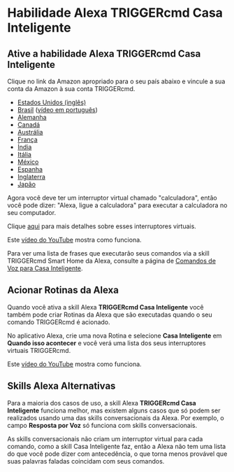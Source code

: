 # Habilidade Alexa TRIGGERcmd Casa Inteligente

## Ative a habilidade Alexa **TRIGGERcmd Casa Inteligente**

Clique no link da Amazon apropriado para o seu país abaixo e vincule a sua conta da Amazon à sua conta TRIGGERcmd.

* [Estados Unidos (inglês)](https://www.amazon.com/dp/B07P1MMFRP)
* [Brasil](https://www.amazon.com.br/VanderMey-Consulting-LLC-TRIGGERcmd-Smart/dp/B07P1MMFRP)  ([vídeo em português](https://www.youtube.com/watch?v=FTxIabp8CRg))
* [Alemanha](https://www.amazon.de/VanderMey-Consulting-LLC-TRIGGERcmd-Smart/dp/B07P1MMFRP)
* [Canadá](https://www.amazon.ca/VanderMey-Consulting-LLC-TRIGGERcmd-Smart/dp/B07P1MMFRP)
* [Austrália](https://www.amazon.com.au/VanderMey-Consulting-LLC-TRIGGERcmd-Smart/dp/B07P1MMFRP)
* [França](https://www.amazon.fr/VanderMey-Consulting-LLC-TRIGGERcmd-Smart/dp/B07P1MMFRP)
* [Índia](https://www.amazon.in/VanderMey-Consulting-LLC-TRIGGERcmd-Smart/dp/B07P1MMFRP)
* [Itália](https://www.amazon.it/VanderMey-Consulting-LLC-TRIGGERcmd-Smart/dp/B07P1MMFRP)
* [México](https://www.amazon.com.mx/VanderMey-Consulting-LLC-Inteligente-TRIGGERcmd/dp/B07P1MMFRP)
* [Espanha](https://www.amazon.es/VanderMey-Consulting-LLC-Inteligente-TRIGGERcmd/dp/B07P1MMFRP)
* [Inglaterra](https://www.amazon.co.uk/VanderMey-Consulting-LLC-TRIGGERcmd-Smart/dp/B07P1MMFRP)
* [Japão](https://www.amazon.co.jp/VanderMey-Consulting-LLC-TRIGGERcmd-Smart/dp/B07P1MMFRP)

Agora você deve ter um interruptor virtual chamado "calculadora", então você pode dizer: "Alexa, ligue a calculadora" para executar a calculadora no seu computador.

Clique [aqui](pt/SmartHomeSwitches.md) para mais detalhes sobre esses interruptores virtuais.

Este [vídeo do YouTube](https://www.youtube.com/watch?v=9Jm_s9sTZXw) mostra como funciona.

Para ver uma lista de frases que executarão seus comandos via a skill TRIGGERcmd Smart Home da Alexa, consulte a página de  [Comandos de Voz para Casa Inteligente](https://www.triggercmd.com/user/command/shprintlist).

## Acionar Rotinas da Alexa

Quando você ativa a skill Alexa **TRIGGERcmd Casa Inteligente** você também pode criar Rotinas da Alexa que são executadas quando o seu comando TRIGGERcmd é acionado. 

No aplicativo Alexa, crie uma nova Rotina e selecione **Casa Inteligente** em **Quando isso acontecer** e você verá uma lista dos seus interruptores virtuais TRIGGERcmd.

Este [vídeo do YouTube](https://www.youtube.com/watch?v=nrqj-OwDpGE) mostra como funciona.

## Skills Alexa Alternativas

Para a maioria dos casos de uso, a skill Alexa **TRIGGERcmd Casa Inteligente** funciona melhor, mas existem alguns casos que só podem ser realizados usando uma das skills conversacionais da Alexa. Por exemplo, o campo **Resposta por Voz** só funciona com skills conversacionais.

As skills conversacionais não criam um interruptor virtual para cada comando, como a skill Casa Inteligente faz, então a Alexa não tem uma lista do que você pode dizer com antecedência, o que torna menos provável que suas palavras faladas coincidam com seus comandos.
